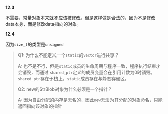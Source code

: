**12.3**

不需要，常量对象本来就不应该被修改。但是这样做是合法的，因为不是修改data本身，而是修改data指向的对象。

**12.4**

因为`size_t`的类型是`unsigned`

> Q1: 为什么不能定义一个`static`的`vector`进行共享？
> 
> A: 也不是不行，但是`static`成员的生命周期与程序一致，程序执行结束才会销毁，而通过 `shared_ptr`定义的成员变量会在引用计数为0时销毁。`shared_ptr`存在于栈上，`static`成员存在与静态存储区。
> 
> Q2: new的StrBlob对象为什么必须是一个指针？
>
> A: 因为自由分配的内存是无名的，因此`new`无法为其分配的对象命名，只能返回指向该对象的指针